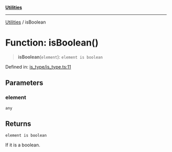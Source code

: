 [**Utilities**](../README.md)

***

[Utilities](../README.md) / isBoolean

# Function: isBoolean()

> **isBoolean**(`element`): `element is boolean`

Defined in: [is\_type/is\_type.ts:11](https://github.com/noobiept/utilities/blob/786efe35015e1a6c21914057e8b0d5fc10429d8e/source/is_type/is_type.ts#L11)

## Parameters

### element

`any`

## Returns

`element is boolean`

If it is a boolean.
